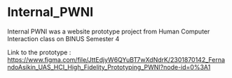 # Internal_PWNI
Internal PWNI was a website prototype project from Human Computer Interaction class on BINUS Semester 4

Link to the prototype : https://www.figma.com/file/JttEdjyW6QYuBT7wXdNdrK/2301870142_FernandoAsikin_UAS_HCI_High_Fidelity_Prototyping_PWNI?node-id=0%3A1
